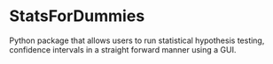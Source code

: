 # StatsForDummies
Python package that allows users to run statistical hypothesis testing, confidence intervals in a straight forward manner using a GUI.
